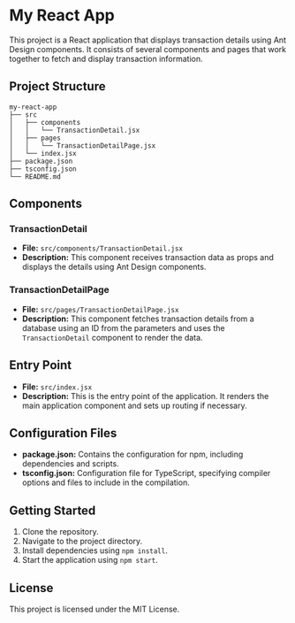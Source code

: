 # My React App

This project is a React application that displays transaction details using Ant Design components. It consists of several components and pages that work together to fetch and display transaction information.

## Project Structure

```
my-react-app
├── src
│   ├── components
│   │   └── TransactionDetail.jsx
│   ├── pages
│   │   └── TransactionDetailPage.jsx
│   └── index.jsx
├── package.json
├── tsconfig.json
└── README.md
```

## Components

### TransactionDetail

- **File:** `src/components/TransactionDetail.jsx`
- **Description:** This component receives transaction data as props and displays the details using Ant Design components.

### TransactionDetailPage

- **File:** `src/pages/TransactionDetailPage.jsx`
- **Description:** This component fetches transaction details from a database using an ID from the parameters and uses the `TransactionDetail` component to render the data.

## Entry Point

- **File:** `src/index.jsx`
- **Description:** This is the entry point of the application. It renders the main application component and sets up routing if necessary.

## Configuration Files

- **package.json:** Contains the configuration for npm, including dependencies and scripts.
- **tsconfig.json:** Configuration file for TypeScript, specifying compiler options and files to include in the compilation.

## Getting Started

1. Clone the repository.
2. Navigate to the project directory.
3. Install dependencies using `npm install`.
4. Start the application using `npm start`.

## License

This project is licensed under the MIT License.